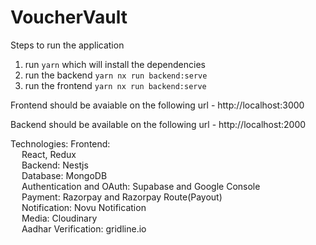 # VoucherVault

Steps to run the application

1. run `yarn` which will install the dependencies
2. run the backend `yarn nx run backend:serve`
3. run the frontend `yarn nx run backend:serve`

Frontend should be avaiable on the following url - http://localhost:3000

Backend should be available on the following url - http://localhost:2000

Technologies:
Frontend: 
</br>&emsp; React, Redux </br>
&emsp; Backend: Nestjs </br>
  &emsp; Database: MongoDB </br>
  &emsp; Authentication and OAuth: Supabase and Google Console </br>
  &emsp; Payment: Razorpay and Razorpay Route(Payout) </br>
  &emsp; Notification: Novu Notification </br>
  &emsp; Media: Cloudinary </br>
  &emsp; Aadhar Verification: gridline.io </br>
